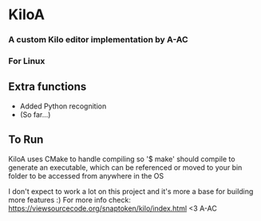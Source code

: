 # KiloA
### A custom Kilo editor implementation by A-AC
### For Linux 

## Extra functions
- Added Python recognition
- (So far...)

## To Run
KiloA uses CMake to handle compiling so '$ make'
should compile to generate an executable, which can be referenced or moved to your bin folder to be accessed from anywhere in the OS

I don't expect to work a lot on this project and it's more a base for building more features :)
For more info check: https://viewsourcecode.org/snaptoken/kilo/index.html
<3 A-AC
